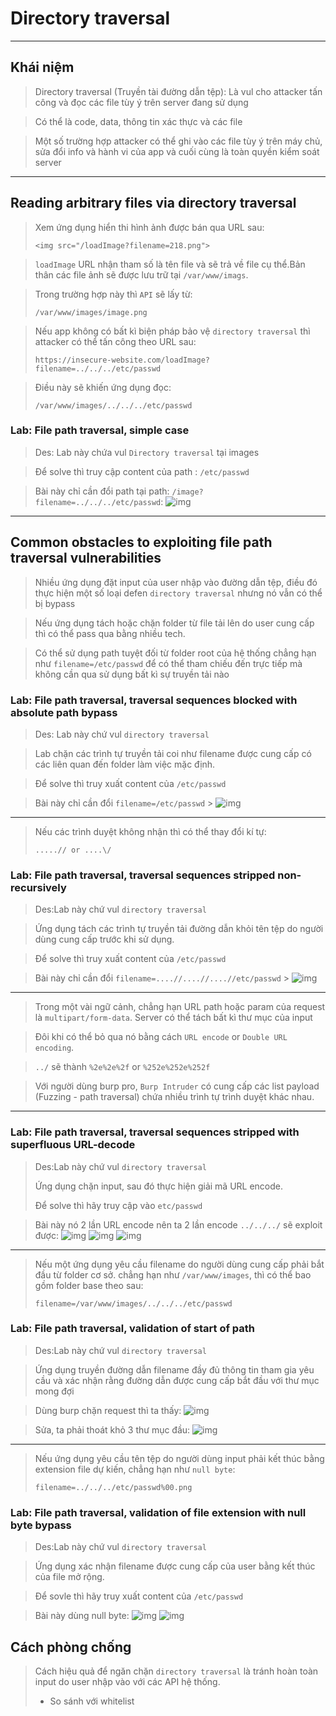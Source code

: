 # Directory traversal

---

## Khái niệm

> Directory traversal (Truyền tài đường dẫn tệp): Là vul cho attacker tấn công và đọc các file tùy ý trên server đang sử dụng

> Có thể là code, data, thông tin xác thực và các file

> Một số trường hợp attacker có thể ghi vào các file tùy ý trên máy chủ, sửa đổi info và hành vi của app và cuối cùng là toàn quyền kiểm soát server

---

## Reading arbitrary files via directory traversal

> Xem ứng dụng hiển thi hình ảnh được bán qua URL sau:
>
> ```
> <img src="/loadImage?filename=218.png">
> ```

> `loadImage` URL nhận tham số là tên file và sẽ trả về file cụ thể.Bản thân các file ảnh sẽ được lưu trữ tại `/var/www/imags`.

> Trong trường hợp này thì `API` sẽ lấy từ:
>
> ```
> /var/www/images/image.png
> ```

> Nếu app không có bất kì biện pháp bảo vệ `directory traversal` thì attacker có thể tấn công theo URL sau:
>
> ```
> https://insecure-website.com/loadImage?filename=../../../etc/passwd
> ```

> Điều này sẽ khiến ứng dụng đọc:
>
> ```
> /var/www/images/../../../etc/passwd
> ```

### Lab: File path traversal, simple case

> Des: Lab này chứa vul `Directory traversal` tại images

> Để solve thì truy cập content của path : `/etc/passwd`

> Bài này chỉ cần đổi path tại path: `/image?filename=../../../etc/passwd`:
> ![img](../asset/Directory-traversal-0-Filepath-traversal-simple-case-0.png)

---

## Common obstacles to exploiting file path traversal vulnerabilities

> Nhiều ứng dụng đặt input của user nhập vào đường dẫn tệp, điều đó thực hiện một số loại defen `directory traversal` nhưng nó vẫn có thể bị bypass

> Nếu ứng dụng tách hoặc chặn folder từ file tải lên do user cung cấp thì có thể pass qua bằng nhiều tech.

> Có thể sử dụng path tuyệt đối từ folder root của hệ thống chẳng hạn như `filename=/etc/passwd` để có thể tham chiếu đến trực tiếp mà không cần qua sử dụng bất kì sự truyền tải nào

### Lab: File path traversal, traversal sequences blocked with absolute path bypass

> Des: Lab này chứ vul `directory traversal`

> Lab chặn các trình tự truyền tải coi như filename được cung cấp có các liên quan đến folder làm việc mặc định.

> Để solve thì truy xuất content của `/etc/passwd`

> Bài này chỉ cần đổi `filename=/etc/passwd` > ![img](../asset/Directory-traversal-1-File-path-traversal-traversal-sequences-blocked-with-absolutepath-bypass-0.png)

---

> Nếu các trình duyệt không nhận thì có thể thay đổi kí tự:
>
> ```
> .....// or ....\/
> ```

### Lab: File path traversal, traversal sequences stripped non-recursively

> Des:Lab này chứ vul `directory traversal`

> Ứng dụng tách các trình tự truyền tải đường dẫn khỏi tên tệp do người dùng cung cấp trước khi sử dụng.

> Để solve thì truy xuất content của `/etc/passwd`

> Bài này chỉ cần đổi `filename=....//....//....//etc/passwd` > ![img](../asset/Directory-traversal-2-File-path-traversal-traversal-sequences-stripped-non-recursively-0.png)

---

> Trong một vài ngữ cảnh, chẳng hạn URL path hoặc param của request là `multipart/form-data`. Server có thể tách bất kì thư mục của input

> Đôi khi có thể bỏ qua nó bằng cách `URL encode` or `Double URL encoding`.

> `../` sẽ thành `%2e%2e%2f` or `%252e%252e%252f`

> Với người dùng burp pro, `Burp Intruder` có cung cấp các list payload (Fuzzing - path traversal) chứa nhiều trình tự trình duyệt khác nhau.

---

### Lab: File path traversal, traversal sequences stripped with superfluous URL-decode

> Des:Lab này chứ vul `directory traversal`
>
> Ứng dụng chặn input, sau đó thực hiện giải mã URL encode.
>
> Để solve thì hãy truy cập vào `etc/passwd`

> Bài này nó 2 lần URL encode nên ta 2 lần encode `../../../` sẽ exploit được:
> ![img](../asset/Directory-traversal-3-File-path-traversal-traversal-sequences-stripped-with-superfluous-URL-decode-1.png) ![img](../asset/Directory-traversal-3-File-path-traversal-traversal-sequences-stripped-with-superfluous-URL-decode-2.png) ![img](../asset/Directory-traversal-3-File-path-traversal-traversal-sequences-stripped-with-superfluous-URL-decode-0.png)

---

> Nếu một ứng dụng yêu cầu filename do người dùng cung cấp phải bắt đầu từ folder cơ sở. chẳng hạn như `/var/www/images`, thì có thể bao gồm folder base theo sau:
>
> ```
> filename=/var/www/images/../../../etc/passwd
> ```

### Lab: File path traversal, validation of start of path

> Des:Lab này chứ vul `directory traversal`

> Ứng dụng truyền đường dẫn filename đầy đủ thông tin tham gia yêu cầu và xác nhận rằng đường dẫn được cung cấp bắt đầu với thư mục mong đợi

> Dùng burp chặn request thì ta thấy:
> ![img](../asset/Directory-traversal-4-File-path-traversal-validation-of-start-of-ath-0.png)

> Sửa, ta phải thoát khỏ 3 thư mục đầu:
> ![img](../asset/Directory-traversal-4-File-path-traversal-validation-of-start-of-ath-1.png)

---

> Nếu ứng dụng yêu cầu tên tệp do người dùng input phải kết thúc bằng extension file dự kiến, chẳng hạn như `null byte`:
>
> ```
> filename=../../../etc/passwd%00.png
> ```

### Lab: File path traversal, validation of file extension with null byte bypass

> Des:Lab này chứ vul `directory traversal`

> Ứng dụng xác nhận filename được cung cấp của user bằng kết thúc của file mở rộng.

> Để sovle thì hãy truy xuất content của `/etc/passwd`

> Bài này dùng null byte:
> ![img](../asset/Directory-traversal-5-File-path-traversal-validation-of-file-extension-with-null-byte-bypass-0.png) ![img](../asset/Directory-traversal-5-File-path-traversal-validation-of-file-extension-with-null-byte-bypass-1.png)

## Cách phòng chống

> Cách hiệu quả để ngăn chặn `directory traversal` là tránh hoàn toàn input do user nhập vào với các API hệ thống.
>
> - So sánh với whitelist
